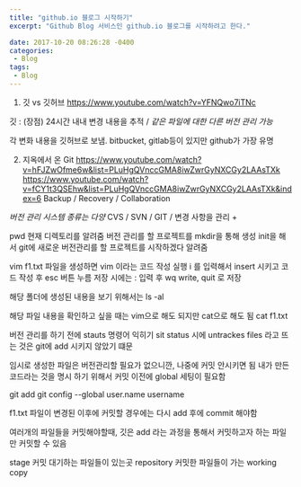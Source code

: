 ```yaml
---
title: "github.io 블로그 시작하기"
excerpt: "Github Blog 서비스인 github.io 블로그를 시작하려고 한다."

date: 2017-10-20 08:26:28 -0400
categories:
 - Blog
tags:
 - Blog
---
```


1. 깃 vs 깃허브
https://www.youtube.com/watch?v=YFNQwo7iTNc

  깃 : 
  (장점) 24시간 내내 변경 내용을 추적 / *같은 파일에 대한 다른 버전 관리 가능*
  
  각 변화 내용을 깃허브로 보냄.
  bitbucket, gitlab등이 있지만 github가 가장 유명
  
2. 지옥에서 온 Git 
https://www.youtube.com/watch?v=hFJZwOfme6w&list=PLuHgQVnccGMA8iwZwrGyNXCGy2LAAsTXk
https://www.youtube.com/watch?v=fCY1t3QSEhw&list=PLuHgQVnccGMA8iwZwrGyNXCGy2LAAsTXk&index=6
Backup / Recovery / Collaboration

*버전 관리 시스템 종류는 다양*
CVS /
SVN / 
GIT / 변경 사항을 관리 + 


pwd 현재 디렉토리를 알려줌
버전 관리를 할 프로젝트를 mkdir을 통해 생성
init을 해서 git에 새로운 버전관리를 할 프로젝트를 시작하겠다 알려줌

vim f1.txt 파일을 생성하면 vim 이라는 코드 작성 실행
i 를 입력해서 insert 시키고 코드 작성 후 esc 버튼 누름
저장 시에는 : 입력 후 
wq write, quit 로 저장

해당 폴더에 생성된 내용을 보기 위해서는 ls -al

해당 파일 내용을 확인하고 싶을 때는 vim으로 해도 되지만 cat으로 해도 됨
cat f1.txt

버전 관리를 하기 전에 
stauts 명령어 익히기
sit status 시에 untrackes files 라고 뜨는 것은 git에 add 시키지 않았기 떄문

임시로 생성한 파일은 버전관리할 필요가 없으니깐, 나중에 커밋 안시키면 됨
내가 만든 코드라는 것을 명시 하기 위해서 커밋 이전에 
global 세팅이 필요함

git add
git config --global user.name username


f1.txt 파일이 변경된 이후에 커밋할 경우에는 다시 add 후에 commit 해야함

여러개의 파일들을 커밋해야할때, 
깃은 add 라는 과정을 통해서 커밋하고자 하는 파일만 커밋할 수 있음

stage 커밋 대기하는 파일들이 있는곳
repository 커밋한 파일들이 가는 working copy
